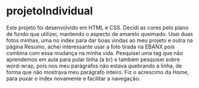 # projetoIndividual

Este projeto foi desenvolvido em HTML e CSS.
Decidi as cores pelo plano de fundo que utilizei, mantendo o aspecto de amarelo queimado.
Usei duas fotos minhas, uma no index para dar boas vindas ao meu projeto e outra na página Resumo, 
achei interessante usar a foto tirada na EBANX pois combina com essa mudança na minha vida.
Pesquisei uma tag que não aprendemos em aula para pular linha (a br) e também pesquisei sobre word-wrap, 
pois nos meu parágrafos não estava quebrando a linha, de forma que não mostrava meu parágrafo inteiro.
Fiz o acrescimo da Home, para puxar o index novamente e facilitar a navegação.
